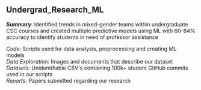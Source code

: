 ## Undergrad_Research_ML
**Summary**: Identified trends in mixed-gender teams within undergraduate CSC courses and created multiple predictive models using ML with 60-84% accuracy to identify students in need of professor assistance  

*Code*: Scripts used for data analysis, preprocessing and creating ML models  
*Data Exploration*: Images and documents that describe our dataset  
*Datasets*: Unidentifiable CSV's containing 100k+ student GitHub commits used in our scripts  
*Reports*: Papers submitted regarding our research
